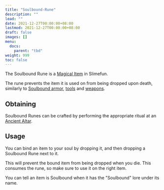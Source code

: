 ```yaml
---
title: "Soulbound-Rune"
description: ""
lead: ""
date: 2021-12-27T00:00:00+08:00
lastmod: 2021-12-27T00:00:00+08:00
draft: false
images: []
menu: 
  docs:
    parent: "tbd"
weight: 999
toc: false
---
```


The Soulbound Rune is a [Magical Item](https://github.com/Slimefun/Slimefun4/wiki/Magical-Items) in Slimefun.

The rune prevents the item it is used on from being dropped upon death, similarly to [Soulbound armor](https://github.com/Slimefun/Slimefun4/wiki/Soulbound-Armor), [tools](https://github.com/Slimefun/Slimefun4/wiki/Soulbound-Tools) and [weapons](https://github.com/Slimefun/Slimefun4/wiki/Soulbound-Weapons).

## Obtaining

Soulbound Runes can be crafted by performing the appropriate ritual at an [Ancient Altar](https://github.com/Slimefun/Slimefun4/wiki/Ancient-Altar).

## Usage

You can bind an item to your soul by dropping it, and then dropping a Soulbound Rune next to it.

This will prevent the bound item from being dropped when you die. This consumes the rune, so make sure to use it on the right item.

You can tell an item is Soulbound when it has the "Soulbound" lore under its name.
